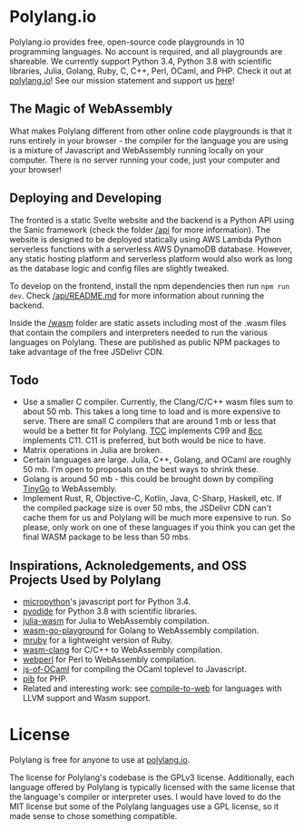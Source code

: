 # Polylang.io
Polylang.io provides free, open-source code playgrounds in 10 programming languages. No account is required, and all playgrounds are shareable. We currently support Python 3.4, Python 3.8 with scientific libraries, Julia, Golang, Ruby, C, C++, Perl, OCaml, and PHP. Check it out at [polylang.io](https://polylang.io)! See our mission statement and support us [here](https://polylang.io/#/support)!

## The Magic of WebAssembly
What makes Polylang different from other online code playgrounds is that it runs entirely in your browser - the compiler for the language you are using is a mixture of Javascript and WebAssembly running locally on your computer. There is no server running your code, just your computer and your browser!

## Deploying and Developing
The fronted is a static Svelte website and the backend is a Python API using the Sanic framework (check the folder [/api](./api) for more information). The website is designed to be deployed statically using AWS Lambda Python serverless functions with a serverless AWS DynamoDB database. However, any static hosting platform and serverless platform would also work as long as the database logic and config files are slightly tweaked.

To develop on the frontend, install the npm dependencies then run `npm run dev`. Check [/api/README.md](./api/README.md) for more information about running the backend.

Inside the [/wasm](./wasm) folder are static assets including most of the .wasm files that contain the compilers and interpreters needed to run the various languages on Polylang. These are published as public NPM packages to take advantage of the free JSDelivr CDN.

## Todo
* Use a smaller C compiler. Currently, the Clang/C/C++ wasm files sum to about 50 mb. This takes a long time to load and is more expensive to serve. There are small C compilers that are around 1 mb or less that would be a better fit for Polylang. [TCC](https://github.com/TinyCC/tinycc) implements C99 and [8cc](https://github.com/rui314/8cc) implements C11. C11 is preferred, but both would be nice to have.
* Matrix operations in Julia are broken.
* Certain languages are large. Julia, C++, Golang, and OCaml are roughly 50 mb. I'm open to proposals on the best ways to shrink these.
* Golang is around 50 mb - this could be brought down by compiling [TinyGo](https://github.com/tinygo-org/tinygo) to WebAssembly.
* Implement Rust, R, Objective-C, Kotlin, Java, C-Sharp, Haskell, etc. If the compiled package size is over 50 mbs, the JSDelivr CDN can't cache them for us and Polylang will be much more expensive to run. So please, only work on one of these languages if you think you can get the final WASM package to be less than 50 mbs.

## Inspirations, Acknoledgements, and OSS Projects Used by Polylang
* [micropython](https://github.com/micropython/micropython/tree/master/ports/javascript)'s javascript port for Python 3.4.
* [pyodide](https://github.com/iodide-project/pyodide) for Python 3.8 with scientific libraries.
* [julia-wasm](https://github.com/Keno/julia-wasm) for Julia to WebAssembly compilation.
* [wasm-go-playground](https://github.com/ccbrown/wasm-go-playground) for Golang to WebAssembly compilation.
* [mruby](https://github.com/mruby/mruby) for a lightweight version of Ruby.
* [wasm-clang](https://github.com/binji/wasm-clang) for C/C++ to WebAssembly compilation.
* [webperl](https://github.com/haukex/webperl) for Perl to WebAssembly compilation.
* [js-of-OCaml](https://github.com/ocsigen/js_of_ocaml) for compiling the OCaml toplevel to Javascript.
* [pib](https://github.com/oraoto/pib) for PHP.
* Related and interesting work: see [compile-to-web](https://github.com/ChristianMurphy/compile-to-web) for languages with LLVM support and Wasm support.

# License
Polylang is free for anyone to use at [polylang.io](https://polylang.io).

The license for Polylang's codebase is the GPLv3 license. Additionally, each language offered by Polylang is typically licensed with the same license that the language's compiler or interpreter uses. I would have loved to do the MIT license but some of the Polylang languages use a GPL license, so it made sense to chose something compatible.